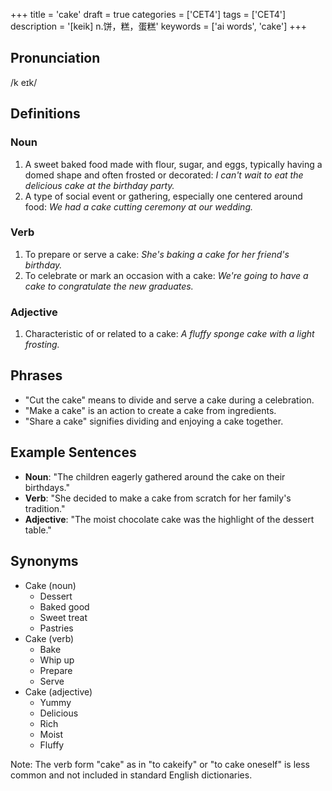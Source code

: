 +++
title = 'cake'
draft = true
categories = ['CET4']
tags = ['CET4']
description = '[keik] n.饼，糕，蛋糕'
keywords = ['ai words', 'cake']
+++

## Pronunciation
/k eɪk/

## Definitions
### Noun
1. A sweet baked food made with flour, sugar, and eggs, typically having a domed shape and often frosted or decorated: *I can't wait to eat the delicious cake at the birthday party.*
2. A type of social event or gathering, especially one centered around food: *We had a cake cutting ceremony at our wedding.*

### Verb
1. To prepare or serve a cake: *She's baking a cake for her friend's birthday.*
2. To celebrate or mark an occasion with a cake: *We're going to have a cake to congratulate the new graduates.*

### Adjective
1. Characteristic of or related to a cake: *A fluffy sponge cake with a light frosting.*

## Phrases
- "Cut the cake" means to divide and serve a cake during a celebration.
- "Make a cake" is an action to create a cake from ingredients.
- "Share a cake" signifies dividing and enjoying a cake together.

## Example Sentences
- **Noun**: "The children eagerly gathered around the cake on their birthdays."
- **Verb**: "She decided to make a cake from scratch for her family's tradition."
- **Adjective**: "The moist chocolate cake was the highlight of the dessert table."

## Synonyms
- Cake (noun)
  - Dessert
  - Baked good
  - Sweet treat
  - Pastries
- Cake (verb)
  - Bake
  - Whip up
  - Prepare
  - Serve
- Cake (adjective)
  - Yummy
  - Delicious
  - Rich
  - Moist
  - Fluffy

Note: The verb form "cake" as in "to cakeify" or "to cake oneself" is less common and not included in standard English dictionaries.
